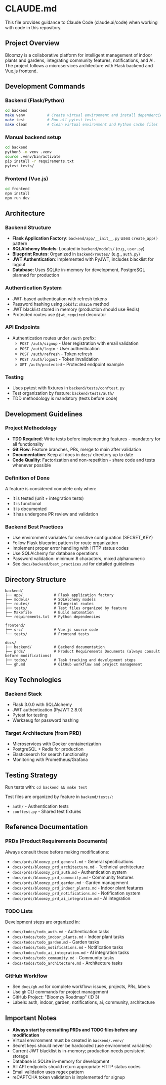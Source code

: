 # CLAUDE.md

This file provides guidance to Claude Code (claude.ai/code) when working with code in this repository.

## Project Overview

Bloomzy is a collaborative platform for intelligent management of indoor plants and gardens, integrating community features, notifications, and AI. The project follows a microservices architecture with Flask backend and Vue.js frontend.

## Development Commands

### Backend (Flask/Python)
```bash
cd backend
make venv          # Create virtual environment and install dependencies
make test          # Run all pytest tests
make clean         # Clean virtual environment and Python cache files
```

### Manual backend setup
```bash
cd backend
python3 -m venv .venv
source .venv/bin/activate
pip install -r requirements.txt
pytest tests/
```

### Frontend (Vue.js)
```bash
cd frontend
npm install
npm run dev
```

## Architecture

### Backend Structure
- **Flask Application Factory**: `backend/app/__init__.py` uses `create_app()` pattern
- **SQLAlchemy Models**: Located in `backend/models/` (e.g., `user.py`)
- **Blueprint Routes**: Organized in `backend/routes/` (e.g., `auth.py`)
- **JWT Authentication**: Implemented with PyJWT, includes blacklist for logout
- **Database**: Uses SQLite in-memory for development, PostgreSQL planned for production

### Authentication System
- JWT-based authentication with refresh tokens
- Password hashing using `pbkdf2:sha256` method
- JWT blacklist stored in memory (production should use Redis)
- Protected routes use `@jwt_required` decorator

### API Endpoints
- Authentication routes under `/auth` prefix:
  - `POST /auth/signup` - User registration with email validation
  - `POST /auth/login` - User authentication
  - `POST /auth/refresh` - Token refresh
  - `POST /auth/logout` - Token invalidation
  - `GET /auth/protected` - Protected endpoint example

### Testing
- Uses pytest with fixtures in `backend/tests/conftest.py`
- Test organization by feature: `backend/tests/auth/`
- TDD methodology is mandatory (tests before code)

## Development Guidelines

### Project Methodology
- **TDD Required**: Write tests before implementing features - mandatory for all functionality
- **Git Flow**: Feature branches, PRs, merge to main after validation
- **Documentation**: Keep all docs in `docs/` directory up to date
- **Code Quality**: Factorization and non-repetition - share code and tests whenever possible

### Definition of Done
A feature is considered complete only when:
- It is tested (unit + integration tests)
- It is functional
- It is documented
- It has undergone PR review and validation

### Backend Best Practices
- Use environment variables for sensitive configuration (SECRET_KEY)
- Follow Flask blueprint pattern for route organization
- Implement proper error handling with HTTP status codes
- Use SQLAlchemy for database operations
- Password validation: minimum 8 characters, mixed alphanumeric
- See `docs/backend/best_practices.md` for detailed guidelines

## Directory Structure

```
backend/
├── app/              # Flask application factory
├── models/           # SQLAlchemy models
├── routes/           # Blueprint routes
├── tests/            # Test files organized by feature
├── Makefile          # Build automation
└── requirements.txt  # Python dependencies

frontend/
├── src/              # Vue.js source code
└── tests/            # Frontend tests

docs/
├── backend/          # Backend documentation
├── prds/             # Product Requirements Documents (always consult before modifications)
├── todos/            # Task tracking and development steps
└── gh.md             # GitHub workflow and project management
```

## Key Technologies

### Backend Stack
- Flask 3.0.0 with SQLAlchemy
- JWT authentication (PyJWT 2.8.0)
- Pytest for testing
- Werkzeug for password hashing

### Target Architecture (from PRD)
- Microservices with Docker containerization
- PostgreSQL + Redis for production
- Elasticsearch for search functionality
- Monitoring with Prometheus/Grafana

## Testing Strategy

Run tests with: `cd backend && make test`

Test files are organized by feature in `backend/tests/`:
- `auth/` - Authentication tests
- `conftest.py` - Shared test fixtures

## Reference Documentation

### PRDs (Product Requirements Documents)
Always consult these before making modifications:
- `docs/prds/bloomzy_prd_general.md` - General specifications
- `docs/prds/bloomzy_prd_architecture.md` - Technical architecture
- `docs/prds/bloomzy_prd_auth.md` - Authentication system
- `docs/prds/bloomzy_prd_community.md` - Community features
- `docs/prds/bloomzy_prd_garden.md` - Garden management
- `docs/prds/bloomzy_prd_indoor_plants.md` - Indoor plant features
- `docs/prds/bloomzy_prd_notifications.md` - Notification system
- `docs/prds/bloomzy_prd_ai_integration.md` - AI integration

### TODO Lists
Development steps are organized in:
- `docs/todos/todo_auth.md` - Authentication tasks
- `docs/todos/todo_indoor_plants.md` - Indoor plant tasks
- `docs/todos/todo_garden.md` - Garden tasks
- `docs/todos/todo_notifications.md` - Notification tasks
- `docs/todos/todo_ai_integration.md` - AI integration tasks
- `docs/todos/todo_community.md` - Community tasks
- `docs/todos/todo_architecture.md` - Architecture tasks

### GitHub Workflow
- See `docs/gh.md` for complete workflow: issues, projects, PRs, labels
- Use `gh` CLI commands for project management
- GitHub Project: "Bloomzy Roadmap" (ID 3)
- Labels: auth, indoor, garden, notifications, ai, community, architecture

## Important Notes

- **Always start by consulting PRDs and TODO files before any modification**
- Virtual environment must be created in `backend/.venv/`
- Secret keys should never be hardcoded (use environment variables)
- Current JWT blacklist is in-memory; production needs persistent storage
- Database is SQLite in-memory for development
- All API endpoints should return appropriate HTTP status codes
- Email validation uses regex pattern
- reCAPTCHA token validation is implemented for signup